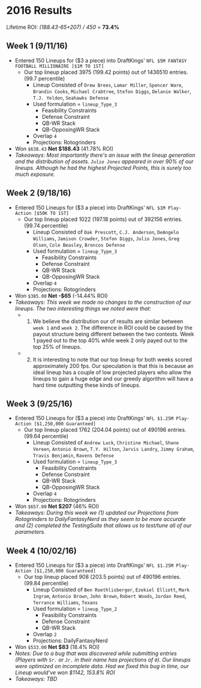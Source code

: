 
# 2016 Results
Lifetime ROI: *(188.43-65+207) / 450* = **73.4%**
## Week 1 (9/11/16)
- Entered 150 Lineups for ($3 a piece) into DraftKings' `NFL $5M FANTASY FOOTBALL MILLIONAIRE [$1M TO 1ST]` 
  - Our top lineup placed 3975 (199.42 points) out of 1436510 entries. (99.7 percentile)
    - Lineup Consisted of `Drew Brees`, `Lamar Miller`, `Spencer Ware`, `Brandin Cooks`, `Michael Crabtree`, `Stefon Diggs`, `Delanie Walker`, `T.J. Yeldon`, `Seahawks Defense`
    - Used formulation = `lineup_Type_3`
      - Feasibility Constraints
      - Defense Constraint
      - QB-WR Stack
      - QB-OpposingWR Stack
    - Overlap `4`
    - Projections: Rotogrinders
- Won `$638.43` **Net $188.43** (41.78% ROI) 
- *Takeaways: Most importantly there's an issue with the lineup generation and the distribution of assets. `Julio Jones` appeared in over 90% of our lineups. Although he had the highest Projected Points, this is surely too much exposure.* 

## Week 2 (9/18/16)
- Entered 150 Lineups for ($3 a piece) into DraftKings' `NFL $1M Play-Action [$50K TO 1ST]` 
  - Our top lineup placed 1022 (197.18 points) out of 392156 entries. (99.74 percentile)
    - Lineup Consisted of `Dak Prescott`, `C.J. Anderson`, `DeAngelo Williams`, `Jamison Crowder`, `Stefon Diggs`, `Julio Jones`, `Greg Olsen`, `Cole Beasley`, `Broncos Defense`
    - Used formulation = `lineup_Type_3`
      - Feasibility Constraints
      - Defense Constraint
      - QB-WR Stack
      - QB-OpposingWR Stack
    - Overlap `4`
    - Projections: Rotogrinders
- Won `$385.00` **Net -$65** (-14.44% ROI) 
- *Takeaways: This week we made no changes to the construction of our lineups. The two interesting things we noted were that:* 
  - 1. We believe the distribution our of results are similar between `week 1` and `week 2`. The difference in ROI could be caused by the payout structure being different between the two contests. Week 1 payed out to the top 40% while week 2 only payed out to the top 25% of lineups.
  - 2. It is interesting to note that our top lineup for both weeks scored approximately 200 fps. Our speculation is that this is because an ideal lineup has a couple of low projected players who allow the lineups to gain a huge edge and our greedy algorithm will have a hard time outputting these kinds of lineups. 
  
## Week 3 (9/25/16)
- Entered 150 Lineups for ($3 a piece) into DraftKings' `NFL $1.25M Play-Action [$1,250,000 Guaranteed]` 
  - Our top lineup placed 1762 (204.04 points) out of 490196 entries. (99.64 percentile)
    - Lineup Consisted of `Andrew Luck`, `Christine Michael`, `Shane Vereen`, `Antonio Brown`, `T.Y. Hilton`, `Jarvis Landry`, `Jimmy Graham`, `Travis Benjamin`, `Ravens Defense`
    - Used formulation = `lineup_Type_3`
      - Feasibility Constraints
      - Defense Constraint
      - QB-WR Stack
      - QB-OpposingWR Stack
    - Overlap `4`
    - Projections: Rotogrinders
- Won `$657.00` **Net $207** (46% ROI) 
- *Takeaways: During this week we (1) updated our Projections from Rotogrinders to DailyFantasyNerd as they seem to be more accurate and (2) completed the TestingSuite that allows us to test/tune all of our parameters.*

## Week 4 (10/02/16)
- Entered 150 Lineups for ($3 a piece) into DraftKings' `NFL $1.25M Play-Action [$1,250,000 Guaranteed]` 
  - Our top lineup placed 908 (203.5 points) out of 490196 entries. (99.84 percentile)
    - Lineup Consisted of `Ben Roethlisberger`, `Ezekiel Elliott`, `Mark Ingram`, `Antonio Brown`, `John Brown`, `Robert Woods`, `Jordan Reed`, `Terrance Williams`, `Texans`
    - Used formulation = `lineup_Type_2`
      - Feasibility Constraints
      - Defense Constraint
      - QB-WR Stack
    - Overlap `2`
    - Projections: DailyFantasyNerd
- Won `$533.00` **Net $83** (18.4% ROI) 
- *Notes: Due to a bug that was discovered while submitting entries (Players with `Sr.` or `Jr.` in their name has projections of `0`). Our lineups were optimized on incomplete data. Had we fixed this bug in time, our Lineup would've won $1142, 153.8% ROI* 
- *Takeaways: TBD* 
